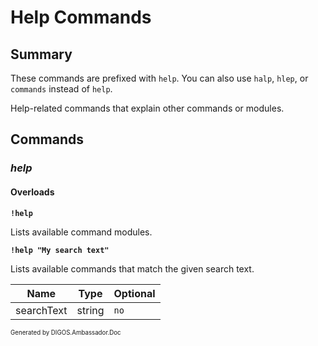 ﻿Help Commands
=============
## Summary
These commands are prefixed with `help`. You can also use `halp`, `hlep`, or `commands` instead of `help`.

Help-related commands that explain other commands or modules.

## Commands
### *help*
#### Overloads
**`!help`**

Lists available command modules.

**`!help "My search text"`**

Lists available commands that match the given search text.

| Name | Type | Optional |
| --- | --- | --- |
| searchText | string | `no` |

<sub><sup>Generated by DIGOS.Ambassador.Doc</sup></sub>